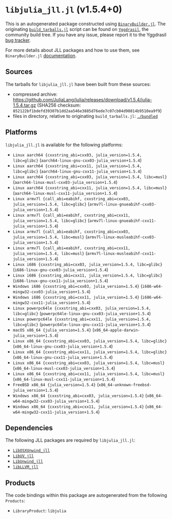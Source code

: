 # `libjulia_jll.jl` (v1.5.4+0)

This is an autogenerated package constructed using [`BinaryBuilder.jl`](https://github.com/JuliaPackaging/BinaryBuilder.jl). The originating [`build_tarballs.jl`](https://github.com/JuliaPackaging/Yggdrasil/blob/6dbbd1a5b9dac56e452145607bf222baabde548d/L/libjulia/libjulia@1.5/build_tarballs.jl) script can be found on [`Yggdrasil`](https://github.com/JuliaPackaging/Yggdrasil/), the community build tree.  If you have any issue, please report it to the Yggdrasil [bug tracker](https://github.com/JuliaPackaging/Yggdrasil/issues).

For more details about JLL packages and how to use them, see `BinaryBuilder.jl` [documentation](https://juliapackaging.github.io/BinaryBuilder.jl/dev/jll/).

## Sources

The tarballs for `libjulia_jll.jl` have been built from these sources:

* compressed archive: https://github.com/JuliaLang/julia/releases/download/v1.5.4/julia-1.5.4.tar.gz (SHA256 checksum: `852122bf1bdefd39307b1dd2aa546e3885d76ede7c07cb04d90814b9510ea9f9`)
* files in directory, relative to originating `build_tarballs.jl`: [`./bundled`](https://github.com/JuliaPackaging/Yggdrasil/tree/6dbbd1a5b9dac56e452145607bf222baabde548d/L/libjulia/libjulia@1.5/bundled)

## Platforms

`libjulia_jll.jl` is available for the following platforms:

* `Linux aarch64 {cxxstring_abi=cxx03, julia_version=1.5.4, libc=glibc}` (`aarch64-linux-gnu-cxx03-julia_version+1.5.4`)
* `Linux aarch64 {cxxstring_abi=cxx11, julia_version=1.5.4, libc=glibc}` (`aarch64-linux-gnu-cxx11-julia_version+1.5.4`)
* `Linux aarch64 {cxxstring_abi=cxx03, julia_version=1.5.4, libc=musl}` (`aarch64-linux-musl-cxx03-julia_version+1.5.4`)
* `Linux aarch64 {cxxstring_abi=cxx11, julia_version=1.5.4, libc=musl}` (`aarch64-linux-musl-cxx11-julia_version+1.5.4`)
* `Linux armv7l {call_abi=eabihf, cxxstring_abi=cxx03, julia_version=1.5.4, libc=glibc}` (`armv7l-linux-gnueabihf-cxx03-julia_version+1.5.4`)
* `Linux armv7l {call_abi=eabihf, cxxstring_abi=cxx11, julia_version=1.5.4, libc=glibc}` (`armv7l-linux-gnueabihf-cxx11-julia_version+1.5.4`)
* `Linux armv7l {call_abi=eabihf, cxxstring_abi=cxx03, julia_version=1.5.4, libc=musl}` (`armv7l-linux-musleabihf-cxx03-julia_version+1.5.4`)
* `Linux armv7l {call_abi=eabihf, cxxstring_abi=cxx11, julia_version=1.5.4, libc=musl}` (`armv7l-linux-musleabihf-cxx11-julia_version+1.5.4`)
* `Linux i686 {cxxstring_abi=cxx03, julia_version=1.5.4, libc=glibc}` (`i686-linux-gnu-cxx03-julia_version+1.5.4`)
* `Linux i686 {cxxstring_abi=cxx11, julia_version=1.5.4, libc=glibc}` (`i686-linux-gnu-cxx11-julia_version+1.5.4`)
* `Windows i686 {cxxstring_abi=cxx03, julia_version=1.5.4}` (`i686-w64-mingw32-cxx03-julia_version+1.5.4`)
* `Windows i686 {cxxstring_abi=cxx11, julia_version=1.5.4}` (`i686-w64-mingw32-cxx11-julia_version+1.5.4`)
* `Linux powerpc64le {cxxstring_abi=cxx03, julia_version=1.5.4, libc=glibc}` (`powerpc64le-linux-gnu-cxx03-julia_version+1.5.4`)
* `Linux powerpc64le {cxxstring_abi=cxx11, julia_version=1.5.4, libc=glibc}` (`powerpc64le-linux-gnu-cxx11-julia_version+1.5.4`)
* `macOS x86_64 {julia_version=1.5.4}` (`x86_64-apple-darwin-julia_version+1.5.4`)
* `Linux x86_64 {cxxstring_abi=cxx03, julia_version=1.5.4, libc=glibc}` (`x86_64-linux-gnu-cxx03-julia_version+1.5.4`)
* `Linux x86_64 {cxxstring_abi=cxx11, julia_version=1.5.4, libc=glibc}` (`x86_64-linux-gnu-cxx11-julia_version+1.5.4`)
* `Linux x86_64 {cxxstring_abi=cxx03, julia_version=1.5.4, libc=musl}` (`x86_64-linux-musl-cxx03-julia_version+1.5.4`)
* `Linux x86_64 {cxxstring_abi=cxx11, julia_version=1.5.4, libc=musl}` (`x86_64-linux-musl-cxx11-julia_version+1.5.4`)
* `FreeBSD x86_64 {julia_version=1.5.4}` (`x86_64-unknown-freebsd-julia_version+1.5.4`)
* `Windows x86_64 {cxxstring_abi=cxx03, julia_version=1.5.4}` (`x86_64-w64-mingw32-cxx03-julia_version+1.5.4`)
* `Windows x86_64 {cxxstring_abi=cxx11, julia_version=1.5.4}` (`x86_64-w64-mingw32-cxx11-julia_version+1.5.4`)

## Dependencies

The following JLL packages are required by `libjulia_jll.jl`:

* [`LibOSXUnwind_jll`](https://github.com/JuliaBinaryWrappers/LibOSXUnwind_jll.jl)
* [`LibUV_jll`](https://github.com/JuliaBinaryWrappers/LibUV_jll.jl)
* [`LibUnwind_jll`](https://github.com/JuliaBinaryWrappers/LibUnwind_jll.jl)
* [`libLLVM_jll`](https://github.com/JuliaBinaryWrappers/libLLVM_jll.jl)

## Products

The code bindings within this package are autogenerated from the following `Products`:

* `LibraryProduct`: `libjulia`
